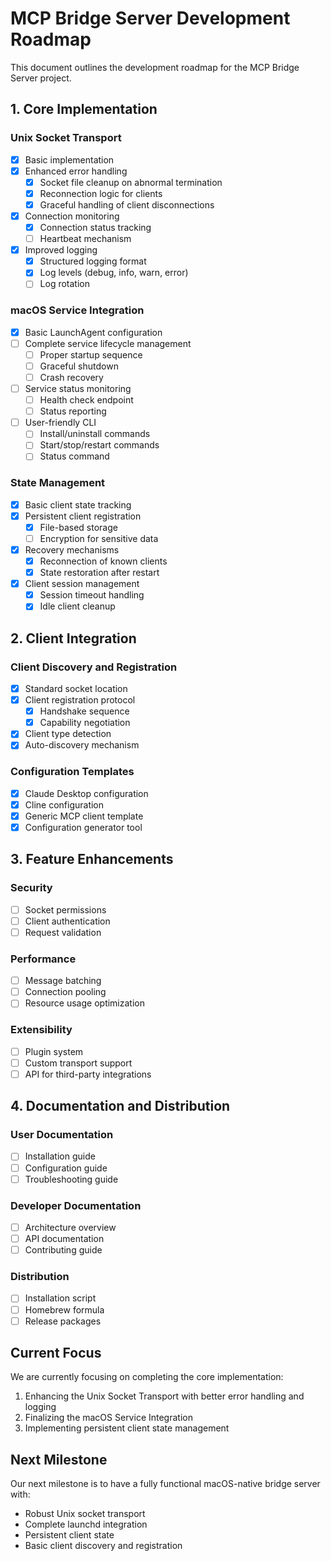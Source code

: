 # MCP Bridge Server Development Roadmap

This document outlines the development roadmap for the MCP Bridge Server project.

## 1. Core Implementation

### Unix Socket Transport
- [x] Basic implementation
- [x] Enhanced error handling
  - [x] Socket file cleanup on abnormal termination
  - [x] Reconnection logic for clients
  - [x] Graceful handling of client disconnections
- [x] Connection monitoring
  - [x] Connection status tracking
  - [ ] Heartbeat mechanism
- [x] Improved logging
  - [x] Structured logging format
  - [x] Log levels (debug, info, warn, error)
  - [ ] Log rotation

### macOS Service Integration
- [x] Basic LaunchAgent configuration
- [ ] Complete service lifecycle management
  - [ ] Proper startup sequence
  - [ ] Graceful shutdown
  - [ ] Crash recovery
- [ ] Service status monitoring
  - [ ] Health check endpoint
  - [ ] Status reporting
- [ ] User-friendly CLI
  - [ ] Install/uninstall commands
  - [ ] Start/stop/restart commands
  - [ ] Status command

### State Management
- [x] Basic client state tracking
- [x] Persistent client registration
  - [x] File-based storage
  - [ ] Encryption for sensitive data
- [x] Recovery mechanisms
  - [x] Reconnection of known clients
  - [x] State restoration after restart
- [x] Client session management
  - [x] Session timeout handling
  - [x] Idle client cleanup

## 2. Client Integration

### Client Discovery and Registration
- [x] Standard socket location
- [x] Client registration protocol
  - [x] Handshake sequence
  - [x] Capability negotiation
- [x] Client type detection
- [x] Auto-discovery mechanism

### Configuration Templates
- [x] Claude Desktop configuration
- [x] Cline configuration
- [x] Generic MCP client template
- [x] Configuration generator tool

## 3. Feature Enhancements

### Security
- [ ] Socket permissions
- [ ] Client authentication
- [ ] Request validation

### Performance
- [ ] Message batching
- [ ] Connection pooling
- [ ] Resource usage optimization

### Extensibility
- [ ] Plugin system
- [ ] Custom transport support
- [ ] API for third-party integrations

## 4. Documentation and Distribution

### User Documentation
- [ ] Installation guide
- [ ] Configuration guide
- [ ] Troubleshooting guide

### Developer Documentation
- [ ] Architecture overview
- [ ] API documentation
- [ ] Contributing guide

### Distribution
- [ ] Installation script
- [ ] Homebrew formula
- [ ] Release packages

## Current Focus

We are currently focusing on completing the core implementation:

1. Enhancing the Unix Socket Transport with better error handling and logging
2. Finalizing the macOS Service Integration
3. Implementing persistent client state management

## Next Milestone

Our next milestone is to have a fully functional macOS-native bridge server with:
- Robust Unix socket transport
- Complete launchd integration
- Persistent client state
- Basic client discovery and registration
